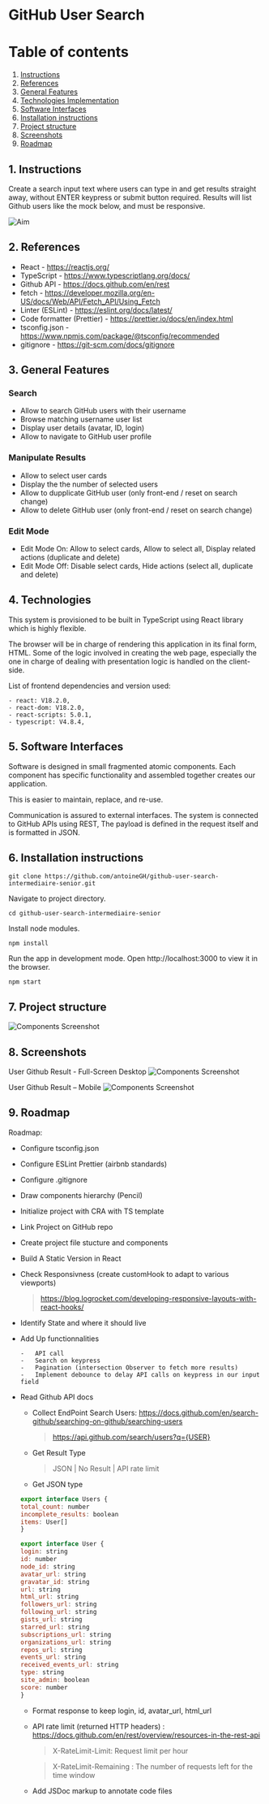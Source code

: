# GitHub User Search

# Table of contents

1. [Instructions](#instructions)
2. [References](#references)
3. [General Features](#features)
4. [Technologies Implementation](#tech)
5. [Software Interfaces](#soft-interfaces)
6. [Installation instructions](#installation)
7. [Project structure](#structure)
8. [Screenshots](#screenshots)
9. [Roadmap](#roadmap)

## 1. Instructions<a name="instructions"></a>

Create a search input text where users can type in and get results straight away, without ENTER keypress or submit button required. Results will list Github users like the mock below, and must be responsive.

![Aim](https://user-images.githubusercontent.com/42266363/181709007-eabaf8ff-e298-44db-9213-bb515c2e0757.png)

## 2. References<a name="references"></a>

-   React - https://reactjs.org/
-   TypeScript - https://www.typescriptlang.org/docs/
-   Github API - https://docs.github.com/en/rest
-   fetch - https://developer.mozilla.org/en-US/docs/Web/API/Fetch_API/Using_Fetch
-   Linter (ESLint) - https://eslint.org/docs/latest/
-   Code formatter (Prettier) - https://prettier.io/docs/en/index.html
-   tsconfig.json - https://www.npmjs.com/package/@tsconfig/recommended
-   gitignore - https://git-scm.com/docs/gitignore

## 3. General Features<a name="features"></a>

### Search

-   Allow to search GitHub users with their username
-   Browse matching username user list
-   Display user details (avatar, ID, login)
-   Allow to navigate to GitHub user profile

### Manipulate Results

-   Allow to select user cards
-   Display the the number of selected users
-   Allow to dupplicate GitHub user (only front-end / reset on search change)
-   Allow to delete GitHub user (only front-end / reset on search change)

### Edit Mode

-   Edit Mode On: Allow to select cards, Allow to select all, Display related actions (duplicate and delete)
-   Edit Mode Off: Disable select cards, Hide actions (select all, duplicate and delete)

## 4. Technologies<a name="tech"></a>

This system is provisioned to be built in TypeScript using React library which is highly flexible.

The browser will be in charge of rendering this application in its final form, HTML. Some of the logic involved in creating the web page, especially the one in charge of dealing with presentation logic is handled on the client-side.

List of frontend dependencies and version used:

    - react: V18.2.0,
    - react-dom: V18.2.0,
    - react-scripts: 5.0.1,
    - typescript: V4.8.4,

## 5. Software Interfaces<a name="soft-interfaces"></a>

Software is designed in small fragmented atomic components. Each component has specific functionality and assembled together creates our application.

This is easier to maintain, replace, and re-use.

Communication is assured to external interfaces. The system is connected to GitHub APIs using REST, The payload is defined in the request itself and is formatted in JSON.

## 6. Installation instructions<a name="installation"></a>

```shell
git clone https://github.com/antoineGH/github-user-search-intermediaire-senior.git
```

Navigate to project directory.

```shell
cd github-user-search-intermediaire-senior
```

Install node modules.

```shell
npm install
```

Run the app in development mode. Open http://localhost:3000 to view it in the browser.

```shell
npm start
```

## 7. Project structure<a name="structure"></a>

<!-- TODO: Update with final Project project structure -->

![Components Screenshot]()

## 8. Screenshots<a name="screenshots"></a>

<!-- TODO: Update ScreenShot with final result -->

User Github Result - Full-Screen Desktop ![Components Screenshot]()

User Github Result – Mobile ![Components Screenshot]()

## 9. Roadmap<a name="roadmap"></a>

Roadmap:

-   Configure tsconfig.json
-   Configure ESLint Prettier (airbnb standards)
-   Configure .gitignore
-   Draw components hierarchy (Pencil)
-   Initialize project with CRA with TS template
-   Link Project on GitHub repo
-   Create project file stucture and components
-   Build A Static Version in React
-   Check Responsivness (create customHook to adapt to various viewports)
    > https://blog.logrocket.com/developing-responsive-layouts-with-react-hooks/
-   Identify State and where it should live
-   Add Up functionnalities

        -   API call
        -   Search on keypress
        -   Pagination (intersection Observer to fetch more results)
        -   Implement debounce to delay API calls on keypress in our input field

-   Read Github API docs

    -   Collect EndPoint Search Users: https://docs.github.com/en/search-github/searching-on-github/searching-users
        > https://api.github.com/search/users?q={USER}
    -   Get Result Type

        > JSON | No Result | API rate limit

    -   Get JSON type

    ```Javascript
    export interface Users {
    total_count: number
    incomplete_results: boolean
    items: User[]
    }

    export interface User {
    login: string
    id: number
    node_id: string
    avatar_url: string
    gravatar_id: string
    url: string
    html_url: string
    followers_url: string
    following_url: string
    gists_url: string
    starred_url: string
    subscriptions_url: string
    organizations_url: string
    repos_url: string
    events_url: string
    received_events_url: string
    type: string
    site_admin: boolean
    score: number
    }
    ```

    -   Format response to keep login, id, avatar_url, html_url

    -   API rate limit (returned HTTP headers) : https://docs.github.com/en/rest/overview/resources-in-the-rest-api

        > X-RateLimit-Limit: Request limit per hour

        > X-RateLimit-Remaining : The number of requests left for the time window

    -   Add JSDoc markup to annotate code files
